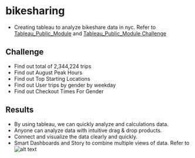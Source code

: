 # bikesharing
- Creating tableau to analyze bikeshare data in nyc. Refer to [Tableau_Public_Module](https://public.tableau.com/profile/hiep.pham#!/vizhome/Module_Challenge/NYCStory?publish=yes) and [Tableau_Public_Module Challenge](https://public.tableau.com/profile/hiep.pham#!/vizhome/Book1_16145648009480/NYCCitiBike?publish=yes)

## Challenge
- Find out total of 2,344,224 trips
- Find out August Peak Hours
- Find out Top Starting Locations
- Find out User trips by gender by weekday
- Find out Checkout Times For Gender

## Results
- By using tableau, we can quickly analyze and calculations data.
- Anyone can analyze data with intuitive drag & drop products.
- Connect and visualize the data clearly and quickly.
- Smart Dashboards and Story to combine multiple views of data. Refer to ![alt text](../main/Earthquake_Challenge/ScreenShot_Dashboard.png "Dashboard")

